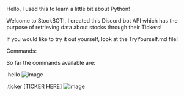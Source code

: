 Hello, I used this to learn a little bit about Python!

Welcome to StockBOT!, I created this Discord bot API which has the purpose of retrieving data about stocks through their Tickers!

If you would like to try it out yourself, look at the TryYourself.md file!


Commands:

So far the commands available are: 

.hello
![image](https://github.com/user-attachments/assets/4a759706-6af9-4a3c-8f94-48b6008a4259)


.ticker [TICKER HERE]
![image](https://github.com/user-attachments/assets/d860b364-7012-47ee-8684-4d1ca63fc40f)

